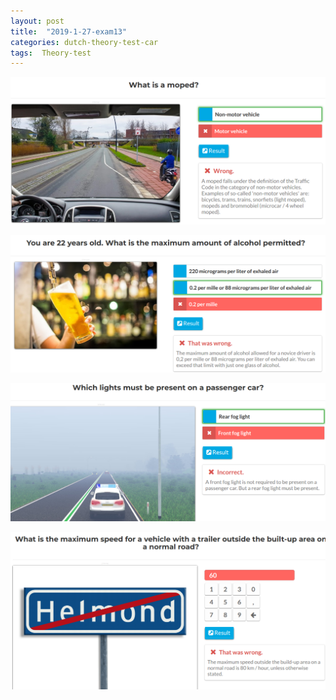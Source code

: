 ```yaml
---
layout: post
title:  "2019-1-27-exam13"
categories: dutch-theory-test-car
tags:  Theory-test
---
```


![](/images/2019-01-27-08-32-28.png)

![](/images/2019-01-27-08-32-49.png)

![](/images/2019-01-27-08-33-20.png)

![](/images/2019-01-27-09-30-50.png)